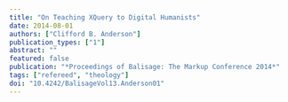 ```yaml
---
title: "On Teaching XQuery to Digital Humanists"
date: 2014-08-01
authors: ["Clifford B. Anderson"]
publication_types: ["1"]
abstract: ""
featured: false
publication: "*Proceedings of Balisage: The Markup Conference 2014*"
tags: ["refereed", "theology"]
doi: "10.4242/BalisageVol13.Anderson01"
---
```


